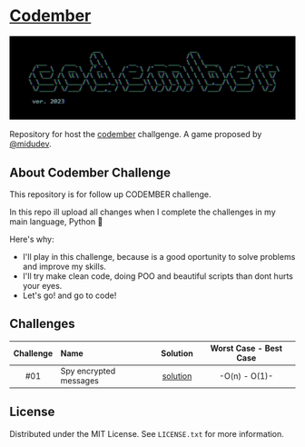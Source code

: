# [Codember](https://codember.dev)

![Codember](./readme_src/img/codember_logo.png)

Repository for host the [codember](https://codember.dev) challgenge. A game proposed by [@midudev](https://github.com/midudev/).


## About Codember Challenge

This repository is for follow up CODEMBER challenge.

In this repo ill upload all changes when I complete the challenges in my main language, Python 🐍

Here's why:

* I'll play in this challenge, because is a good oportunity to solve problems and improve my skills.
* I'll try make clean code, doing POO and beautiful scripts than dont hurts your eyes.
* Let's go! and go to code!

## Challenges

| Challenge | Name                   | Solution                        | Worst Case - Best Case |
|:---------:|:-----------------------|:-------------------------------:|:----------------------:|
|    #01    | Spy encrypted messages |  [solution](./challenge_01)     |      -O(n) - O(1)-     |

## License

Distributed under the MIT License. See `LICENSE.txt` for more information.
